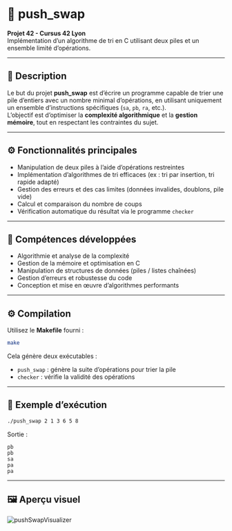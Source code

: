 # 🧩 push_swap

**Projet 42 - Cursus 42 Lyon**  
Implémentation d’un algorithme de tri en C utilisant deux piles et un ensemble limité d’opérations.

---

## 🧠 Description

Le but du projet **push_swap** est d’écrire un programme capable de trier une pile d’entiers avec un nombre minimal d’opérations, en utilisant uniquement un ensemble d’instructions spécifiques (`sa`, `pb`, `ra`, etc.).  
L’objectif est d’optimiser la **complexité algorithmique** et la **gestion mémoire**, tout en respectant les contraintes du sujet.

---

## ⚙️ Fonctionnalités principales

- Manipulation de deux piles à l’aide d’opérations restreintes  
- Implémentation d’algorithmes de tri efficaces (ex : tri par insertion, tri rapide adapté)  
- Gestion des erreurs et des cas limites (données invalides, doublons, pile vide)  
- Calcul et comparaison du nombre de coups  
- Vérification automatique du résultat via le programme `checker`

---

## 🧠 Compétences développées

- Algorithmie et analyse de la complexité  
- Gestion de la mémoire et optimisation en C  
- Manipulation de structures de données (piles / listes chaînées)  
- Gestion d’erreurs et robustesse du code  
- Conception et mise en œuvre d’algorithmes performants  

---

## ⚙️ Compilation

Utilisez le **Makefile** fourni :
```bash
make
```

Cela génère deux exécutables :
- `push_swap` : génère la suite d’opérations pour trier la pile  
- `checker` : vérifie la validité des opérations

---

## 🚀 Exemple d’exécution

```bash
./push_swap 2 1 3 6 5 8
```

Sortie :
```
pb
pb
sa
pa
pa
```

---

## 🖼️ Aperçu visuel
![pushSwapVisualizer](https://github.com/user-attachments/assets/428f9e10-7821-41eb-aac9-6eab892c684d)

